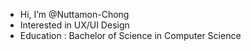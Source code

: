 - Hi, I’m @Nuttamon-Chong
- Interested in UX/UI Design
- Education : Bachelor of Science in Computer Science

<!---
Nuttamon-Chong/Nuttamon-Chong is a ✨ special ✨ repository because its `README.md` (this file) appears on your GitHub profile.
You can click the Preview link to take a look at your changes.
--->

